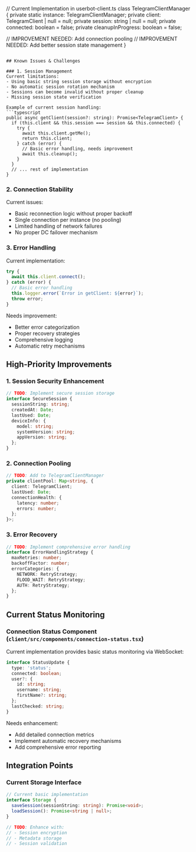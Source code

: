 // Current Implementation in userbot-client.ts
class TelegramClientManager {
  private static instance: TelegramClientManager;
  private client: TelegramClient | null = null;
  private session: string | null = null;
  private connected: boolean = false;
  private cleanupInProgress: boolean = false;

  // IMPROVEMENT NEEDED: Add connection pooling
  // IMPROVEMENT NEEDED: Add better session state management
}
```

## Known Issues & Challenges

### 1. Session Management
Current limitations:
- Using basic string session storage without encryption
- No automatic session rotation mechanism
- Sessions can become invalid without proper cleanup
- Missing session state verification

Example of current session handling:
```typescript
public async getClient(session?: string): Promise<TelegramClient> {
  if (this.client && this.session === session && this.connected) {
    try {
      await this.client.getMe();
      return this.client;
    } catch (error) {
      // Basic error handling, needs improvement
      await this.cleanup();
    }
  }
  // ... rest of implementation
}
```

### 2. Connection Stability
Current issues:
- Basic reconnection logic without proper backoff
- Single connection per instance (no pooling)
- Limited handling of network failures
- No proper DC failover mechanism

### 3. Error Handling
Current implementation:
```typescript
try {
  await this.client.connect();
} catch (error) {
  // Basic error handling
  this.logger.error(`Error in getClient: ${error}`);
  throw error;
}
```

Needs improvement:
- Better error categorization
- Proper recovery strategies
- Comprehensive logging
- Automatic retry mechanisms

## High-Priority Improvements

### 1. Session Security Enhancement
```typescript
// TODO: Implement secure session storage
interface SecureSession {
  sessionString: string;
  createdAt: Date;
  lastUsed: Date;
  deviceInfo: {
    model: string;
    systemVersion: string;
    appVersion: string;
  };
}
```

### 2. Connection Pooling
```typescript
// TODO: Add to TelegramClientManager
private clientPool: Map<string, {
  client: TelegramClient;
  lastUsed: Date;
  connectionHealth: {
    latency: number;
    errors: number;
  };
}>;
```

### 3. Error Recovery
```typescript
// TODO: Implement comprehensive error handling
interface ErrorHandlingStrategy {
  maxRetries: number;
  backoffFactor: number;
  errorCategories: {
    NETWORK: RetryStrategy;
    FLOOD_WAIT: RetryStrategy;
    AUTH: RetryStrategy;
  };
}
```

## Current Status Monitoring

### Connection Status Component (`client/src/components/connection-status.tsx`)
Current implementation provides basic status monitoring via WebSocket:

```typescript
interface StatusUpdate {
  type: 'status';
  connected: boolean;
  user?: {
    id: string;
    username: string;
    firstName?: string;
  };
  lastChecked: string;
}
```

Needs enhancement:
- Add detailed connection metrics
- Implement automatic recovery mechanisms
- Add comprehensive error reporting

## Integration Points

### Current Storage Interface
```typescript
// Current basic implementation
interface Storage {
  saveSession(sessionString: string): Promise<void>;
  loadSession(): Promise<string | null>;
}

// TODO: Enhance with:
// - Session encryption
// - Metadata storage
// - Session validation